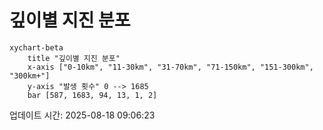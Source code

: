 # 깊이별 지진 분포

```mermaid
xychart-beta
    title "깊이별 지진 분포"
    x-axis ["0-10km", "11-30km", "31-70km", "71-150km", "151-300km", "300km+"]
    y-axis "발생 횟수" 0 --> 1685
    bar [587, 1683, 94, 13, 1, 2]
```

업데이트 시간: 2025-08-18 09:06:23
